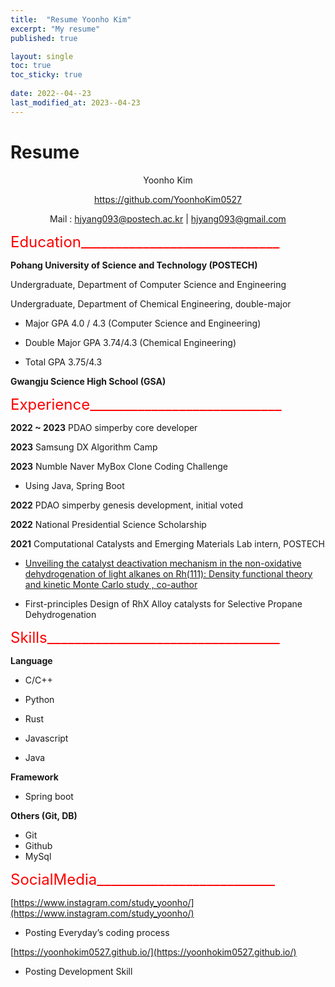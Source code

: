 ```yaml
---
title:  "Resume Yoonho Kim"
excerpt: "My resume"
published: true

layout: single
toc: true
toc_sticky: true
 
date: 2022--04--23
last_modified_at: 2023--04-23
---
```


# Resume 
<div align="center">
  Yoonho Kim  

  https://github.com/YoonhoKim0527

  Mail : hjyang093@postech.ac.kr | hjyang093@gmail.com
</div>

<font size="+2">
<span style="color:red">
Education_____________________________
</span>
</font>  

**Pohang University of Science and Technology (POSTECH)**  

Undergraduate, Department of Computer Science and Engineering  

Undergraduate, Department of Chemical Engineering, double-major

 - Major GPA 4.0 / 4.3 (Computer Science and Engineering)  

 - Double Major GPA 3.74/4.3 (Chemical Engineering)  

 - Total GPA 3.75/4.3  

**Gwangju Science High School (GSA)**  

<font size="+2">
<span style="color:red">
Experience____________________________
</span> 
</font>  

**2022 ~ 2023** PDAO simperby core developer  

**2023** Samsung DX Algorithm Camp  

**2023** Numble Naver MyBox Clone Coding Challenge  

 - Using Java, Spring Boot  

**2022** PDAO simperby genesis development, initial voted  

**2022** National Presidential Science Scholarship  

**2021** Computational Catalysts and Emerging Materials Lab intern, POSTECH  

 - [Unveiling the catalyst deactivation mechanism in the non-oxidative dehydrogenation of light alkanes on Rh(111): Density
functional theory and kinetic Monte Carlo study , co-author](https://www.sciencedirect.com/science/article/abs/pii/S0920586122002577)

 - First-principles Design of RhX Alloy catalysts for Selective Propane Dehydrogenation

<font size="+2">
<span style="color:red">
Skills__________________________________
</span>  
</font>


**Language**

- C/C++  

- Python  

- Rust  

- Javascript  

- Java  

**Framework**

- Spring boot  

**Others (Git, DB)**
- Git
- Github
- MySql

<font size="+2">
<span style="color:red">
SocialMedia__________________________
</span>  
</font>  

[https://www.instagram.com/study_yoonho/](https://www.instagram.com/study_yoonho/)  

- Posting Everyday’s coding process  

[https://yoonhokim0527.github.io/](https://yoonhokim0527.github.io/)  

- Posting Development Skill